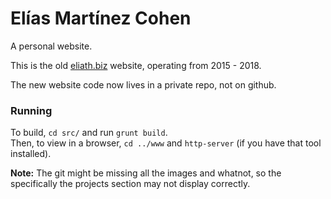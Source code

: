 Elías Martínez Cohen
==================

A personal website.

This is the old [eliath.biz](https://eliath.biz/) website, operating from 2015 - 2018.

The new website code now lives in a private repo, not on github.

### Running

To build, `cd src/` and run `grunt build`.  
Then, to view in a browser, `cd ../www` and `http-server` (if you have that tool installed).

**Note:**
The git might be missing all the images and whatnot, so the specifically the projects section may not display correctly.
